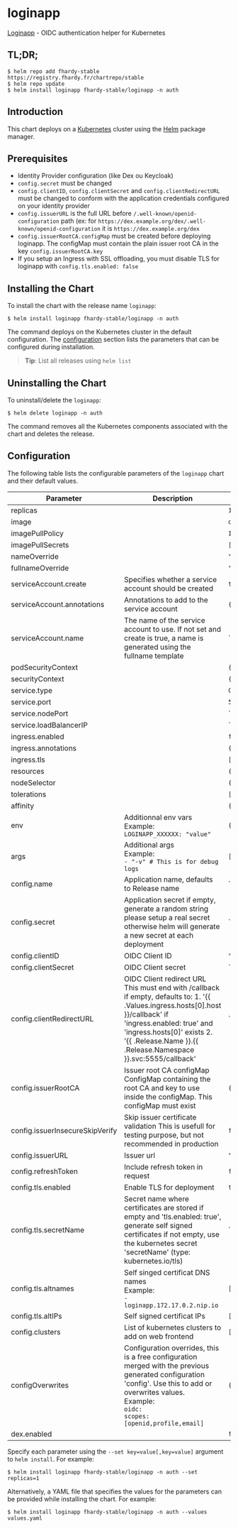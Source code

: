 # loginapp

[Loginapp](https://github.com/fydrah/loginapp) - OIDC authentication helper for Kubernetes

## TL;DR;

```console
$ helm repo add fhardy-stable https://registry.fhardy.fr/chartrepo/stable
$ helm repo update
$ helm install loginapp fhardy-stable/loginapp -n auth
```

## Introduction

This chart deploys  on a [Kubernetes](http://kubernetes.io) cluster using the [Helm](https://helm.sh) package manager.

## Prerequisites

- Identity Provider configuration (like Dex ou Keycloak)
- `config.secret` must be changed
- `config.clientID`, `config.clientSecret` and `config.clientRedirectURL` must be changed to conform with the application credentials configured on your identity provider
- `config.issuerURL` is the full URL before `/.well-known/openid-configuration` path (ex: for `https://dex.example.org/dex/.well-known/openid-configuration` it is `https://dex.example.org/dex`
- `config.issuerRootCA.configMap` must be created before deploying loginapp. The configMap must contain the plain issuer root CA in the key `config.issuerRootCA.key`
- If you setup an Ingress with SSL offloading, you must disable TLS for loginapp with `config.tls.enabled: false`

## Installing the Chart

To install the chart with the release name `loginapp`:

```console
$ helm install loginapp fhardy-stable/loginapp -n auth
```

The command deploys  on the Kubernetes cluster in the default configuration. The [configuration](#configuration) section lists the parameters that can be configured during installation.

> **Tip**: List all releases using `helm list`

## Uninstalling the Chart

To uninstall/delete the `loginapp`:

```console
$ helm delete loginapp -n auth
```

The command removes all the Kubernetes components associated with the chart and deletes the release.

## Configuration

The following table lists the configurable parameters of the `loginapp` chart and their default values.

|            Parameter            |                                                                                                                         Description                                                                                                                         |               Default               |
|---------------------------------|-------------------------------------------------------------------------------------------------------------------------------------------------------------------------------------------------------------------------------------------------------------|-------------------------------------|
| replicas                        |                                                                                                                                                                                                                                                             | `1`                                 |
| image                           |                                                                                                                                                                                                                                                             | `quay.io/fydrah/loginapp:v3.2.3`    |
| imagePullPolicy                 |                                                                                                                                                                                                                                                             | `IfNotPresent`                      |
| imagePullSecrets                |                                                                                                                                                                                                                                                             | `[]`                                |
| nameOverride                    |                                                                                                                                                                                                                                                             | `""`                                |
| fullnameOverride                |                                                                                                                                                                                                                                                             | `""`                                |
| serviceAccount.create           | Specifies whether a service account should be created                                                                                                                                                                                                       | `true`                              |
| serviceAccount.annotations      | Annotations to add to the service account                                                                                                                                                                                                                   | `{}`                                |
| serviceAccount.name             | The name of the service account to use. If not set and create is true, a name is generated using the fullname template                                                                                                                                      | ``                                  |
| podSecurityContext              |                                                                                                                                                                                                                                                             | `{}`                                |
| securityContext                 |                                                                                                                                                                                                                                                             | `{}`                                |
| service.type                    |                                                                                                                                                                                                                                                             | `ClusterIP`                         |
| service.port                    |                                                                                                                                                                                                                                                             | `5555`                              |
| service.nodePort                |                                                                                                                                                                                                                                                             | ``                                  |
| service.loadBalancerIP          |                                                                                                                                                                                                                                                             | ``                                  |
| ingress.enabled                 |                                                                                                                                                                                                                                                             | `false`                             |
| ingress.annotations             |                                                                                                                                                                                                                                                             | `{}`                                |
| ingress.tls                     |                                                                                                                                                                                                                                                             | `[]`                                |
| resources                       |                                                                                                                                                                                                                                                             | `{}`                                |
| nodeSelector                    |                                                                                                                                                                                                                                                             | `{}`                                |
| tolerations                     |                                                                                                                                                                                                                                                             | `[]`                                |
| affinity                        |                                                                                                                                                                                                                                                             | `{}`                                |
| env                             | Additionnal env vars <br> Example: <br> `LOGINAPP_XXXXXX: "value"`                                                                                                                                                                                          | `{}`                                |
| args                            | Additional args <br> Example: <br> `- "-v" # This is for debug logs`                                                                                                                                                                                        | `[]`                                |
| config.name                     | Application name, defaults to Release name                                                                                                                                                                                                                  | ``                                  |
| config.secret                   | Application secret if empty, generate a random string please setup a real secret otherwise helm will generate a new secret at each deployment                                                                                                               | ``                                  |
| config.clientID                 | OIDC Client ID                                                                                                                                                                                                                                              | `"loginapp"`                        |
| config.clientSecret             | OIDC Client secret                                                                                                                                                                                                                                          | ``                                  |
| config.clientRedirectURL        | OIDC Client redirect URL This must end with /callback if empty, defaults to: 1. '{{ .Values.ingress.hosts[0].host }}/callback' if 'ingress.enabled: true' and 'ingress.hosts[0]' exists 2. '{{ .Release.Name }}.{{ .Release.Namespace }}.svc:5555/callback' | ``                                  |
| config.issuerRootCA             | Issuer root CA configMap ConfigMap containing the root CA and key to use inside the configMap. This configMap must exist                                                                                                                                    | `{"configMap":null,"key":"ca.crt"}` |
| config.issuerInsecureSkipVerify | Skip issuer certificate validation This is usefull for testing purpose, but not recommended in production                                                                                                                                                   | `false`                             |
| config.issuerURL                | Issuer url                                                                                                                                                                                                                                                  | `"https://dex.example.org:32000"`   |
| config.refreshToken             | Include refresh token in request                                                                                                                                                                                                                            | `false`                             |
| config.tls.enabled              | Enable TLS for deployment                                                                                                                                                                                                                                   | `true`                              |
| config.tls.secretName           | Secret name where certificates are stored if empty and 'tls.enabled: true', generate self signed certificates if not empty, use the kubernetes secret 'secretName' (type: kubernetes.io/tls)                                                                | ``                                  |
| config.tls.altnames             | Self singed certificat DNS names <br> Example: <br> `- loginapp.172.17.0.2.nip.io`                                                                                                                                                                          | `[]`                                |
| config.tls.altIPs               | Self signed certificat IPs                                                                                                                                                                                                                                  | `[]`                                |
| config.clusters                 | List of kubernetes clusters to add on web frontend                                                                                                                                                                                                          | `[]`                                |
| configOverwrites                | Configuration overrides, this is a free configuration merged with the previous generated configuration 'config'. Use this to add or overwrites values. <br> Example: <br> `oidc:` <br> `scopes: [openid,profile,email]`                                     | `{}`                                |
| dex.enabled                     |                                                                                                                                                                                                                                                             | `false`                             |


Specify each parameter using the `--set key=value[,key=value]` argument to `helm install`. For example:

```console
$ helm install loginapp fhardy-stable/loginapp -n auth --set replicas=1
```

Alternatively, a YAML file that specifies the values for the parameters can be provided while
installing the chart. For example:

```console
$ helm install loginapp fhardy-stable/loginapp -n auth --values values.yaml
```
